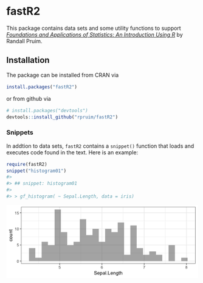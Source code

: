 
<!-- README.md is generated from README.Rmd. Please edit that file -->
fastR2
======

This package contains data sets and some utility functions to support [*Foundations and Applications of Statistics: An Introduction Using R*](https://bookstore.ams.org/amstext-28/) by Randall Pruim.

Installation
------------

The package can be installed from CRAN via

``` r
install.packages("fastR2")
```

or from github via

``` r
# install.packages("devtools")
devtools::install_github("rpruim/fastR2")
```

<!-- [![CRAN_Status_Badge](http://www.r-pkg.org/badges/version/fastR2)](https://cran.r-project.org/package=fastR2) -->
### Snippets

In addtion to data sets, `fastR2` contains a `snippet()` function that loads and executes code found in the text. Here is an example:

``` r
require(fastR2)
snippet("histogram01")
#> 
#> ## snippet: histogram01
#> 
#> > gf_histogram( ~ Sepal.Length, data = iris)
```

<img src="README-snippet-1.png" style="display: block; margin: auto;" />
